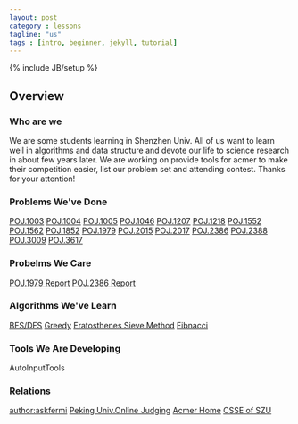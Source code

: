 ```yaml
---
layout: post
category : lessons
tagline: "us"
tags : [intro, beginner, jekyll, tutorial]
---
```

{% include JB/setup %}

## Overview

### Who are we

We are some students learning in Shenzhen Univ. All of us want to learn well in algorithms and data structure and devote our life to science research in about few years later.
We are working on provide tools for acmer to make their competition easier, list our problem set and attending contest.
Thanks for your attention! 
### Problems We've Done

[POJ.1003](http://szuacm.qiniudn.com/POJ.1003.cpp)  [POJ.1004](http://szuacm.qiniudn.com/POJ.1004.cpp) 
[POJ.1005](http://szuacm.qiniudn.com/POJ.1005.cpp)  [POJ.1046](http://szuacm.qiniudn.com/POJ.1046.cpp) 
[POJ.1207](http://szuacm.qiniudn.com/POJ.1207.cpp)  [POJ.1218](http://szuacm.qiniudn.com/POJ.1218.cpp) 
[POJ.1552](http://szuacm.qiniudn.com/POJ.1552.cpp)  [POJ.1562](http://szuacm.qiniudn.com/POJ.1562.cpp) 
[POJ.1852](http://szuacm.qiniudn.com/POJ.1852.cpp)  [POJ.1979](http://szuacm.qiniudn.com/POJ.1979.cpp) 
[POJ.2015](http://szuacm.qiniudn.com/POJ.2015.cpp)  [POJ.2017](http://szuacm.qiniudn.com/POJ.2017.cpp) 
[POJ.2386](http://szuacm.qiniudn.com/POJ.2386.cpp)  [POJ.2388](http://szuacm.qiniudn.com/POJ.2388.cpp) 
[POJ.3009](http://szuacm.qiniudn.com/POJ.3009.cpp)  [POJ.3617](http://szuacm.qiniudn.com/POJ.3617.cpp) 

### Probelms We Care

[POJ.1979 Report](http://1.fermi.sinaapp.com/index.php/archives/9/)
[POJ.2386 Report](http://1.fermi.sinaapp.com/index.php/archives/5/)

### Algorithms We've Learn

[BFS/DFS](http://1.fermi.sinaapp.com/index.php/archives/4/)
[Greedy](http://1.fermi.sinaapp.com/index.php/archives/7/)
[Eratosthenes Sieve Method](http://1.fermi.sinaapp.com/index.php/archives/12/)
[Fibnacci](http://1.fermi.sinaapp.com/index.php/archives/19/)

### Tools We Are Developing

AutoInputTools

### Relations
[author:askfermi](www.askfermi.me)
[Peking Univ.Online Judging](www.poj.org)
[Acmer Home](http://www.acmerblog.com/)
[CSSE of SZU](csse.szu.edu.cn)

